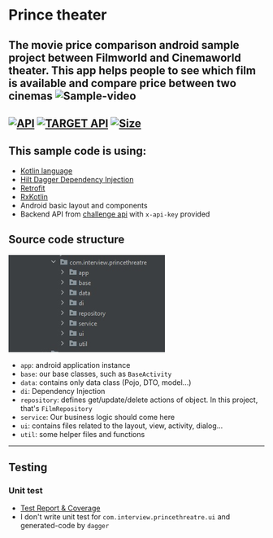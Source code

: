 # Prince theater

The movie price comparison android sample project between Filmworld and Cinemaworld theater.
This app helps people to see which film is available and compare price between two cinemas
![Sample-video](./documentation/demo.gif)
------------
[![API](https://img.shields.io/badge/API-24%2B-orange.svg?style=flat)](https://android-arsenal.com/api?level=24) [![TARGET API](https://img.shields.io/badge/TARGET_API-33-green.svg?style=flat)](https://android-arsenal.com/api?level=33) [![Size](https://img.shields.io/badge/apk_size-~5Mb-blue.svg?style=flat)](#)
------------
## This sample code is using:
- [Kotlin language](https://kotlinlang.org/)
- [Hilt Dagger Dependency Injection](https://dagger.dev/hilt/)
- [Retrofit](https://square.github.io/retrofit/)
- [RxKotlin](https://reactivex.io/)
- Android basic layout and components
- Backend API from [challenge api](https://challenge.lexicondigital.com.au/api/v2/filmworld/movies) with `x-api-key` provided

## Source code structure
![project-structure](./documentation/project-structure.jpg)
- `app`: android application instance
- `base`: our base classes, such as `BaseActivity`
- `data`: contains only data class (Pojo, DTO, model...)
- `di`: Dependency Injection
- `repository`: defines get/update/delete actions of object. In this project, that's `FilmRepository`
- `service`: Our business logic should come here
- `ui`: contains files related to the layout, view, activity, dialog...
- `util`: some helper files and functions
----------
## Testing
### Unit test
- [Test Report & Coverage](./documentation/test-report.html)
- I don't write unit test for `com.interview.princethreatre.ui` and generated-code by `dagger`